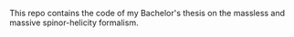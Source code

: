 This repo contains the code of my Bachelor's thesis on the massless and massive spinor-helicity formalism.
